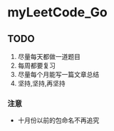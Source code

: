 # myLeetCode_Go

## TODO

1. 尽量每天都做一道题目
2. 每周都要复习
3. 尽量每个月能写一篇文章总结
4. 坚持,坚持,再坚持

### 注意
- 十月份以前的包命名不再追究